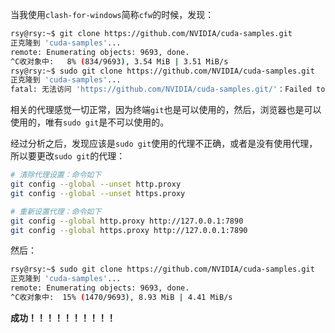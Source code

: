 当我使用`clash-for-windows`简称`cfw`的时候，发现：
```bash
rsy@rsy:~$ git clone https://github.com/NVIDIA/cuda-samples.git
正克隆到 'cuda-samples'...
remote: Enumerating objects: 9693, done.
^C收对象中:   8% (834/9693), 3.54 MiB | 3.51 MiB/s
rsy@rsy:~$ sudo git clone https://github.com/NVIDIA/cuda-samples.git
正克隆到 'cuda-samples'...
fatal: 无法访问 'https://github.com/NVIDIA/cuda-samples.git/'：Failed to connect to github.com port 443: 拒绝连接
```
相关的代理感觉一切正常，因为终端`git`也是可以使用的，然后，浏览器也是可以使用的，唯有`sudo git`是不可以使用的。

经过分析之后，发现应该是`sudo git`使用的代理不正确，或者是没有使用代理，所以要更改`sudo git`的代理：
```bash
# 清除代理设置：命令如下
git config --global --unset http.proxy
git config --global --unset https.proxy

# 重新设置代理：命令如下
git config --global http.proxy http://127.0.0.1:7890
git config --global https.proxy http://127.0.0.1:7890
```

然后：
```bash
rsy@rsy:~$ sudo git clone https://github.com/NVIDIA/cuda-samples.git
正克隆到 'cuda-samples'...
remote: Enumerating objects: 9693, done.
^C收对象中:  15% (1470/9693), 8.93 MiB | 4.41 MiB/s
```

**成功！！！！！！！！！！**